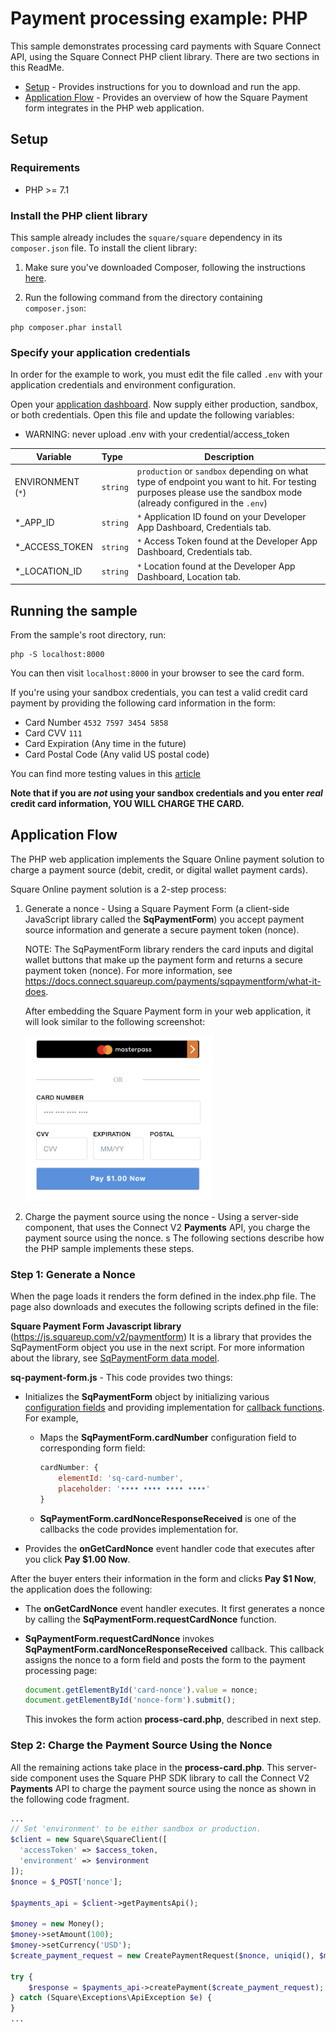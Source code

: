 # Payment processing example: PHP

This sample demonstrates processing card payments with Square Connect API, using the
Square Connect PHP client library. There are two sections in this ReadMe.
* [Setup](#setup) - Provides instructions for you to download and run the app.
* [Application Flow](#application-flow) - Provides an overview of how the Square Payment form integrates in the PHP web application.

## Setup

### Requirements

* PHP >= 7.1

### Install the PHP client library

This sample already includes the `square/square` dependency in its `composer.json`
file. To install the client library:

1. Make sure you've downloaded Composer, following the instructions
[here](https://getcomposer.org/download/).

2. Run the following command from the directory containing `composer.json`:

```
php composer.phar install
```

### Specify your application credentials

In order for the example to work, you must edit the file called `.env` with your application credentials and environment configuration.

Open your [application dashboard](https://developer.squareup.com/). Now supply either production, sandbox, or both credentials. Open this file and update the following variables:
* WARNING: never upload .env with your credential/access_token

| Variable               |  Type    |   Description   |
|------------------------|:---------|-----------------|
| ENVIRONMENT (`*`)      | `string` | `production` or `sandbox` depending on what type of endpoint you want to hit. For testing purposes please use the sandbox mode (already configured in the `.env`)   |
| *_APP_ID               | `string` | `*` Application ID found on your Developer App Dashboard, Credentials tab.  |
| *_ACCESS_TOKEN         | `string` | `*` Access Token found at the Developer App Dashboard, Credentials tab. |
| *_LOCATION_ID           | `string` | `*` Location found at the Developer App Dashboard, Location tab. |


## Running the sample

From the sample's root directory, run:

    php -S localhost:8000

You can then visit `localhost:8000` in your browser to see the card form.

If you're using your sandbox credentials, you can test a valid credit card
payment by providing the following card information in the form:

* Card Number `4532 7597 3454 5858`
* Card CVV `111`
* Card Expiration (Any time in the future)
* Card Postal Code (Any valid US postal code)

You can find more testing values in this [article](https://docs.connect.squareup.com/articles/using-sandbox)

**Note that if you are _not_ using your sandbox credentials and you enter _real_
credit card information, YOU WILL CHARGE THE CARD.**
## Application Flow

The PHP web application implements the Square Online payment solution to charge a payment source (debit, credit, or digital wallet payment cards).

Square Online payment solution is a 2-step process: 

1. Generate a nonce -  Using a Square Payment Form (a client-side JavaScript library 
called the **SqPaymentForm**) you accept payment source information and generate a secure payment token (nonce).

    NOTE: The SqPaymentForm library renders the card inputs and digital wallet buttons that make up the payment form and returns a secure payment token (nonce). For more information, see https://docs.connect.squareup.com/payments/sqpaymentform/what-it-does.

    After embedding the Square Payment form in your web application, it will look similar to the following screenshot:

    <img src="./PaymentFormExamplePHP.png" width="300"/>

2. Charge the payment source using the nonce - Using a server-side component, that uses the Connect V2 
**Payments** API, you charge the payment source using the nonce.
s
The following sections describe how the PHP sample implements these steps.

### Step 1: Generate a Nonce

When the page loads it renders the form defined in the index.php file. The page also downloads and executes the following scripts defined in the file:

 **Square Payment Form Javascript library** (https://js.squareup.com/v2/paymentform)  It is a library that provides the SqPaymentForm object you use in the next script. For more information about the library, see [SqPaymentForm data model](https://docs.connect.squareup.com/api/paymentform#navsection-paymentform). 

**sq-payment-form.js** - This code provides two things:

* Initializes the **SqPaymentForm** object by initializing various 
[configuration fields](https://docs.connect.squareup.com/api/paymentform#paymentform-configurationfields) and providing implementation for [callback functions](https://docs.connect.squareup.com/api/paymentform#_callbackfunctions_detail). For example,

    * Maps the **SqPaymentForm.cardNumber** configuration field to corresponding form field:  

        ```javascript
        cardNumber: {
            elementId: 'sq-card-number',               
            placeholder: '•••• •••• •••• ••••'
        }
        ```
    * **SqPaymentForm.cardNonceResponseReceived** is one of the callbacks the code provides implementation for. 

* Provides the **onGetCardNonce** event handler code that executes after you click **Pay $1.00 Now**.

After the buyer enters their information in the form and clicks **Pay $1 Now**, the application does the following: 

* The **onGetCardNonce** event handler executes. It first generates a nonce by calling the **SqPaymentForm.requestCardNonce** function.
* **SqPaymentForm.requestCardNonce** invokes **SqPaymentForm.cardNonceResponseReceived** callback. This callback  assigns the nonce to a form field and posts the form to the payment processing page:

    ```javascript
    document.getElementById('card-nonce').value = nonce;
    document.getElementById('nonce-form').submit();  
    ```

    This invokes the form action **process-card.php**, described in next step.

### Step 2: Charge the Payment Source Using the Nonce 
All the remaining actions take place in the **process-card.php**.  This server-side component uses the Square PHP SDK library to call the Connect V2 **Payments** API to charge the payment source using the nonce as shown in the following code fragment. 
```php
...
// Set 'environment' to be either sandbox or production.
$client = new Square\SquareClient([
  'accessToken' => $access_token,  
  'environment' => $environment
]);
$nonce = $_POST['nonce'];

$payments_api = $client->getPaymentsApi();

$money = new Money();
$money->setAmount(100);
$money->setCurrency('USD');
$create_payment_request = new CreatePaymentRequest($nonce, uniqid(), $money);

try {
    $response = $payments_api->createPayment($create_payment_request);
} catch (Square\Exceptions\ApiException $e) {
}
...
```



